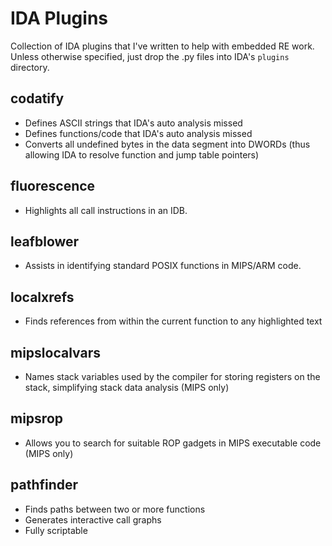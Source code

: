 IDA Plugins
===

Collection of IDA plugins that I've written to help with embedded RE work.
Unless otherwise specified, just drop the .py files into IDA's `plugins` directory.

codatify
--------

  * Defines ASCII strings that IDA's auto analysis missed
  * Defines functions/code that IDA's auto analysis missed
  * Converts all undefined bytes in the data segment into DWORDs (thus allowing IDA to resolve function and jump table pointers)

fluorescence
------------

  * Highlights all call instructions in an IDB.

leafblower
----------

  * Assists in identifying standard POSIX functions in MIPS/ARM code.

localxrefs
----------

  * Finds references from within the current function to any highlighted text

mipslocalvars
-------------

  * Names stack variables used by the compiler for storing registers on the stack, simplifying stack data analysis (MIPS only)

mipsrop
-------

  * Allows you to search for suitable ROP gadgets in MIPS executable code (MIPS only)

pathfinder
----------

  * Finds paths between two or more functions
  * Generates interactive call graphs
  * Fully scriptable
